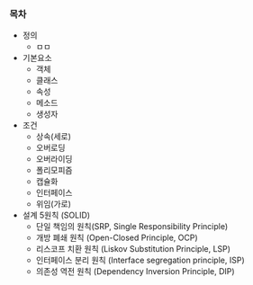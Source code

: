 ### 목차

- 정의
  - ㅁㅁ
- 기본요소
  - 객체
  - 클래스
  - 속성
  - 메소드
  - 생성자
- 조건
  - 상속(세로)
  - 오버로딩
  - 오버라이딩
  - 폴리모피즘
  - 캡슐화
  - 인터페이스
  - 위임(가로)
- 설계 5원칙 (SOLID)
  - 단일 책임의 원칙(SRP, Single Responsibility Principle)
  - 개방 폐쇄 원칙 (Open-Closed Principle, OCP)
  - 리스코프 치환 원칙 (Liskov Substitution Principle, LSP)
  - 인터페이스 분리 원칙 (Interface segregation principle, ISP)
  - 의존성 역전 원칙 (Dependency Inversion Principle, DIP)

###
